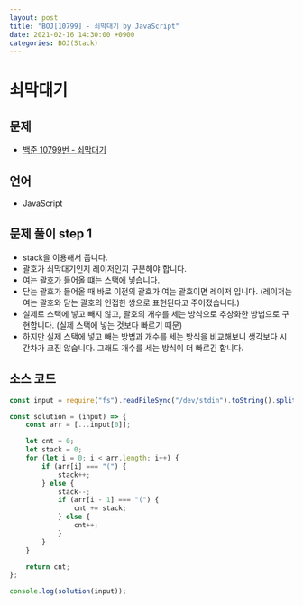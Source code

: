 ```yaml
---
layout: post
title: "BOJ[10799] - 쇠막대기 by JavaScript"
date: 2021-02-16 14:30:00 +0900
categories: BOJ(Stack)
---
```


# 쇠막대기

## 문제

- [백준 10799번 - 쇠막대기](https://www.acmicpc.net/problem/10799)

## 언어

- JavaScript

## 문제 풀이 step 1

- stack을 이용해서 풉니다.
- 괄호가 쇠막대기인지 레이저인지 구분해야 합니다.
- 여는 괄호가 들어올 떄는 스택에 넣습니다.
- 닫는 괄호가 들어올 때 바로 이전의 괄호가 여는 괄호이면 레이저 입니다. (레이저는 여는 괄호와 닫는 괄호의 인접한 쌍으로 표현된다고 주어졌습니다.)
- 실제로 스택에 넣고 빼지 않고, 괄호의 개수를 세는 방식으로 추상화한 방법으로 구현합니다. (실제 스택에 넣는 것보다 빠르기 때문)
- 하지만 실제 스택에 넣고 빼는 방법과 개수를 세는 방식을 비교해보니 생각보다 시간차가 크진 않습니다. 그래도 개수를 세는 방식이 더 빠르긴 합니다.

## 소스 코드

```jsx
const input = require("fs").readFileSync("/dev/stdin").toString().split("\n");

const solution = (input) => {
	const arr = [...input[0]];

	let cnt = 0;
	let stack = 0;
	for (let i = 0; i < arr.length; i++) {
		if (arr[i] === "(") {
			stack++;
		} else {
			stack--;
			if (arr[i - 1] === "(") {
				cnt += stack;
			} else {
				cnt++;
			}
		}
	}

	return cnt;
};

console.log(solution(input));
```
